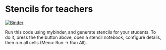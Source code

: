 # Stencils for teachers

[![Binder](https://mybinder.org/badge.svg)](https://mybinder.org/v2/gh/consideratio/stencils/master)

Run this code using mybinder, and generate stencils for your students. To do it, press the the button above, open a stencil notebook, configure details, then run all cells (Menu: Run -> Run All).


